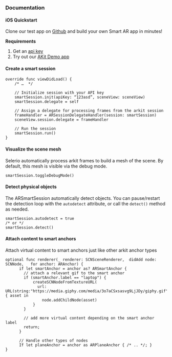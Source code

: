 
### Documentation

#### iOS Quickstart

Clone our test app on [Github](https://github.com/selerio/selerio-arkit-basics.git) and build your own Smart AR app in minutes!

**Requirements**

1.  Get an [api key](/dashboard)
2.  Try out our [AKit Demo app](https://github.com/selerio/selerio-arkit-basics.git)

#### Create a smart session

```
override func viewDidLoad() {
    /* …  */

    // Initialize session with your API key
    smartSession.init(apiKey: “123asd”, sceneView: sceneView)
    smartSession.delegate = self

    // Assign a delegate for processing frames from the arkit session
    frameHandler = ARSessionDelegateHandler(session: smartSession)
    sceneView.session.delegate = frameHandler

    // Run the session
    smartSession.run()
}
```


#### Visualize the scene mesh

Selerio automatically process arkit frames to build a mesh of the scene. By default, this mesh is visible via the debug mode.

```
smartSession.toggleDebugMode()
```

#### Detect physical objects

The ARSmartSession automatically detect objects. You can pause/restart the detection loop with the `autodetect` attribute, or call the `detect()` method as needed.

```
smartSession.autodetect = true
/* or */
smartSession.detect()
```

#### Attach content to smart anchors

Attach virtual content to smart anchors just like other arkit anchor types

```
optional func renderer(_ renderer: SCNSceneRenderer,  didAdd node: SCNNode,   for anchor: ARAnchor) {
      if let smartAnchor = anchor as? ARSmartAnchor {
        // attach a relevant gif to the smart anchor
        if (smartAnchor.label == "laptop") {
            createSCNNodeFromTextureURL(
              url: URL(string:"https://media.giphy.com/media/3o7aCSxsasvg9LjJDy/giphy.gif")!) { asset in
                node.addChildNode(asset)
            }
        }

        // add more virtual content depending on the smart anchor label
        return;
      }

      // Handle other types of nodes
      If let planeAnchor = anchor as ARPlaneAnchor { /* .. */; }
}
```
